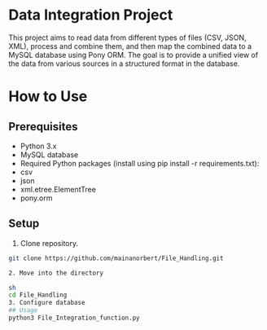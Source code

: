 # Data Integration Project
This project aims to read data from different types of files (CSV, JSON, XML), process and combine them, and then map the combined data to a MySQL database using Pony ORM.
The goal is to provide a unified view of the data from various sources in a structured format in the database.
# How to Use
## Prerequisites
- Python 3.x
- MySQL database
- Required Python packages (install using pip install -r requirements.txt):
- csv
- json
- xml.etree.ElementTree
- pony.orm
## Setup

1. Clone repository.
```sh
git clone https://github.com/mainanorbert/File_Handling.git

2. Move into the directory

sh
cd File_Handling
3. Configure database
## Usage
python3 File_Integration_function.py


